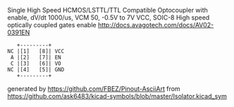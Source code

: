 Single High Speed HCMOS/LSTTL/TTL Compatible Optocoupler with enable, dV/dt 1000/us, VCM 50, -0.5V to 7V VCC, SOIC-8
High speed optically coupled gates enable
http://docs.avagotech.com/docs/AV02-0391EN


	   +---------+
	NC |[1]   [8]| VCC
	 A |[2]   [7]| EN
	 C |[3]   [6]| VO
	NC |[4]   [5]| GND
	   +---------+


generated by https://github.com/FBEZ/Pinout-AsciiArt from https://github.com/ask6483/kicad-symbols/blob/master/Isolator.kicad_sym